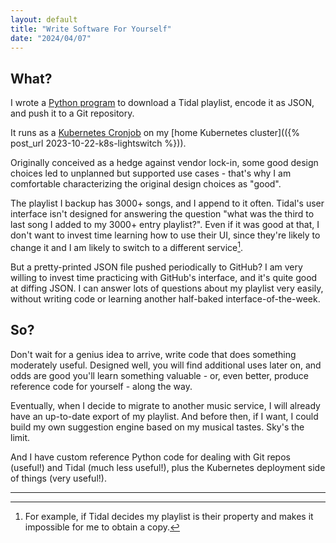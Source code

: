 ```yaml
---
layout: default
title: "Write Software For Yourself"
date: "2024/04/07"
---
```


## What?

I wrote a [Python program](https://github.com/mikepartelow/homeslice/blob/59822ba52a4052941890f0220ba9158a20250c7a/apps/backup-tidal/backup_tidal.py) to download a Tidal playlist, encode it as JSON, and push it to a Git repository.

It runs as a [Kubernetes Cronjob](https://kubernetes.io/docs/concepts/workloads/controllers/cron-jobs/) on my [home Kubernetes cluster](({% post_url 2023-10-22-k8s-lightswitch %})).

Originally conceived as a hedge against vendor lock-in, some good design choices led to unplanned but supported use cases - that's why I am comfortable characterizing the original design choices as "good".

The playlist I backup has 3000+ songs, and I append to it often. Tidal's user interface isn't designed for answering the question "what was the third to last song I added to my 3000+ entry playlist?". Even if it was good at that, I don't want to invest time learning how to use their UI, since they're likely to change it and I am likely to switch to a different service[^for-example].

But a pretty-printed JSON file pushed periodically to GitHub? I am very willing to invest time practicing with GitHub's interface, and it's quite good at diffing JSON. I can answer lots of questions about my playlist very easily, without writing code or learning another half-baked interface-of-the-week.

## So?

Don't wait for a genius idea to arrive, write code that does something moderately useful. Designed well, you will find additional uses later on, and odds are good you'll learn something valuable - or, even better, produce reference code for yourself - along the way.

Eventually, when I decide to migrate to another music service, I will already have an up-to-date export of my playlist. And before then, if I want, I could build my own suggestion engine based on my musical tastes. Sky's the limit.

And I have custom reference Python code for dealing with Git repos (useful!) and Tidal (much less useful!), plus the Kubernetes deployment side of things (very useful!).

---

[^for-example]: For example, if Tidal decides my playlist is their property and makes it impossible for me to obtain a copy.
